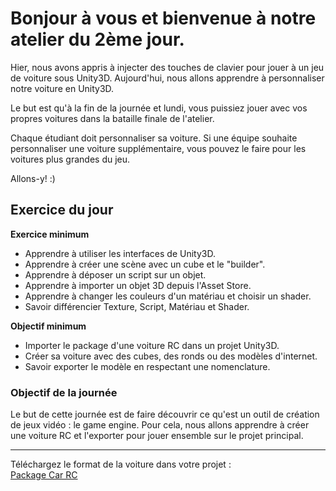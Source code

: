 # Bonjour à vous et bienvenue à notre atelier du 2ème jour.

Hier, nous avons appris à injecter des touches de clavier pour jouer à un jeu de voiture sous Unity3D. Aujourd'hui, nous allons apprendre à personnaliser notre voiture en Unity3D.

Le but est qu'à la fin de la journée et lundi, vous puissiez jouer avec vos propres voitures dans la bataille finale de l'atelier.

Chaque étudiant doit personnaliser sa voiture. Si une équipe souhaite personnaliser une voiture supplémentaire, vous pouvez le faire pour les voitures plus grandes du jeu.

Allons-y! :)

## Exercice du jour

**Exercice minimum**
- Apprendre à utiliser les interfaces de Unity3D.
- Apprendre à créer une scène avec un cube et le "builder".
- Apprendre à déposer un script sur un objet.
- Apprendre à importer un objet 3D depuis l'Asset Store.
- Apprendre à changer les couleurs d'un matériau et choisir un shader.
- Savoir différencier Texture, Script, Matériau et Shader.

**Objectif minimum**
- Importer le package d'une voiture RC dans un projet Unity3D.
- Créer sa voiture avec des cubes, des ronds ou des modèles d'internet.
- Savoir exporter le modèle en respectant une nomenclature.

### Objectif de la journée

Le but de cette journée est de faire découvrir ce qu'est un outil de création de jeux vidéo : le game engine. Pour cela, nous allons apprendre à créer une voiture RC et l'exporter pour jouer ensemble sur le projet principal.

---

Téléchargez le format de la voiture dans votre projet :  
[Package Car RC](https://github.com/EloiStree/2023_11_30_HelloGirleekQARC_PackageCarRC.git)
